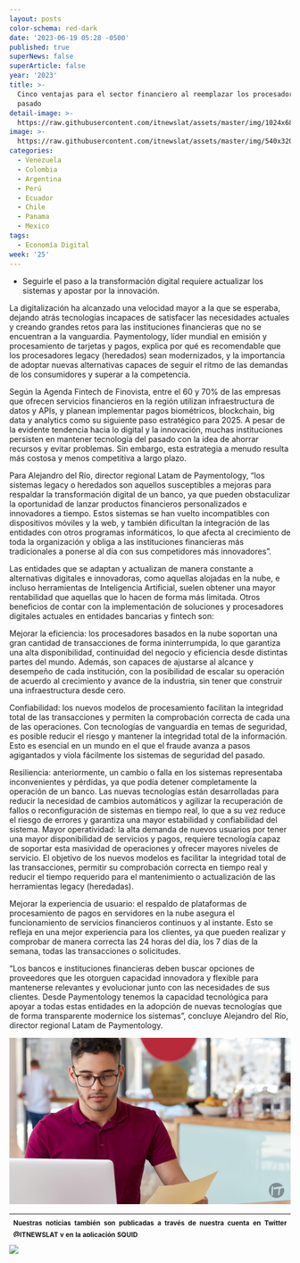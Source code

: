 ```yaml
---
layout: posts
color-schema: red-dark
date: '2023-06-19 05:28 -0500'
published: true
superNews: false
superArticle: false
year: '2023'
title: >-
  Cinco ventajas para el sector financiero al reemplazar los procesadores del
  pasado
detail-image: >-
  https://raw.githubusercontent.com/itnewslat/assets/master/img/1024x680/joven-trabajando-g.jpg
image: >-
  https://raw.githubusercontent.com/itnewslat/assets/master/img/540x320/joven-trabajando-p.jpg
categories:
  - Venezuela
  - Colombia
  - Argentina
  - Perú
  - Ecuador
  - Chile
  - Panama
  - Mexico
tags:
  - Economía Digital
week: '25'
---
```

- Seguirle el paso a la transformación digital requiere actualizar los sistemas y apostar por la innovación.

La digitalización ha alcanzado una velocidad mayor a la que se esperaba, dejando atrás tecnologías incapaces de satisfacer las necesidades actuales y creando grandes retos para las instituciones financieras que no se encuentran a la vanguardia. Paymentology, líder mundial en emisión y procesamiento de tarjetas y pagos, explica por qué es recomendable que los procesadores legacy (heredados) sean modernizados, y la importancia de adoptar nuevas alternativas capaces de seguir el ritmo de las demandas de los consumidores y superar a la competencia.

Según la Agenda Fintech de Finovista, entre el 60 y 70% de las empresas que ofrecen servicios financieros en la región utilizan infraestructura de datos y APIs, y planean implementar pagos biométricos, blockchain, big data y analytics como su siguiente paso estratégico para 2025. A pesar de la evidente tendencia hacia lo digital y la innovación, muchas instituciones persisten en mantener tecnología del pasado con la idea de ahorrar recursos y evitar problemas. Sin embargo, esta estrategia a menudo resulta más costosa y menos competitiva a largo plazo.

Para Alejandro del Río, director regional Latam de Paymentology, “los sistemas legacy o heredados son aquellos susceptibles a mejoras para respaldar la transformación digital de un banco, ya que pueden obstaculizar la oportunidad de lanzar productos financieros personalizados e innovadores a tiempo. Estos sistemas se han vuelto incompatibles con dispositivos móviles y la web, y también dificultan la integración de las entidades con otros programas informáticos, lo que afecta al crecimiento de toda la organización y obliga a las instituciones financieras más tradicionales a ponerse al día con sus competidores más innovadores”.

Las entidades que se adaptan y actualizan de manera constante a alternativas digitales e innovadoras, como aquellas alojadas en la nube, e incluso herramientas de Inteligencia Artificial, suelen obtener una mayor rentabilidad que aquellas que lo hacen de forma más limitada. Otros beneficios de contar con la implementación de soluciones y procesadores digitales actuales en entidades bancarias y fintech son:

Mejorar la eficiencia: los procesadores basados en la nube soportan una gran cantidad de transacciones de forma ininterrumpida, lo que garantiza una alta disponibilidad, continuidad del negocio y eficiencia desde distintas partes del mundo. Además, son capaces de ajustarse al alcance y desempeño de cada institución, con la posibilidad de escalar su operación de acuerdo al crecimiento y avance de la industria, sin tener que construir una infraestructura desde cero.

Confiabilidad: los nuevos modelos de procesamiento facilitan la integridad total de las transacciones y permiten la comprobación correcta de cada una de las operaciones. Con tecnologías de vanguardia en temas de seguridad, es posible reducir el riesgo y mantener la integridad total de la información. Esto es esencial en un mundo en el que el fraude avanza a pasos agigantados y viola fácilmente los sistemas de seguridad del pasado.

Resiliencia: anteriormente, un cambio o falla en los sistemas representaba inconvenientes y pérdidas, ya que podía detener completamente la operación de un banco. Las nuevas tecnologías están desarrolladas para reducir la necesidad de cambios automáticos y agilizar la recuperación de fallos o reconfiguración de sistemas en tiempo real, lo que a su vez reduce el riesgo de errores y garantiza una mayor estabilidad y confiabilidad del sistema.
Mayor operatividad: la alta demanda de nuevos usuarios por tener una mayor disponibilidad de servicios y pagos, requiere tecnología capaz de soportar esta masividad de operaciones y ofrecer mayores niveles de servicio. El objetivo de los nuevos modelos es facilitar la integridad total de las transacciones, permitir su comprobación correcta en tiempo real y reducir el tiempo requerido para el mantenimiento o actualización de las herramientas legacy (heredadas).

Mejorar la experiencia de usuario: el respaldo de plataformas de procesamiento de pagos en servidores en la nube asegura el funcionamiento de servicios financieros continuos y al instante. Esto se refleja en una mejor experiencia para los clientes, ya que pueden realizar y comprobar de manera correcta las 24 horas del día, los 7 días de la semana, todas las transacciones o solicitudes.

“Los bancos e instituciones financieras deben buscar opciones de proveedores que les otorguen capacidad innovadora y flexible para mantenerse relevantes y evolucionar junto con las necesidades de sus clientes. Desde Paymentology tenemos la capacidad tecnológica para apoyar a todas estas entidades en la adopción de nuevas tecnologías que de forma transparente modernice los sistemas”, concluye Alejandro del Río, director regional Latam de Paymentology.

![](https://raw.githubusercontent.com/itnewslat/assets/master/img/540x320/joven-trabajando-p.jpg)

<table style="height: 42px;" width="569">
<tbody>
<tr>
<td style="text-align: justify;"><sub><strong>Nuestras noticias también son publicadas a través de nuestra cuenta en Twitter <a href="https://twitter.com/itnewslat?lang=es">@ITNEWSLAT</a> y en la aplicación <a href="https://squidapp.co/en/">SQUID</a></strong></sub></td>
</tr>
</tbody>
</table>
<img src="https://tracker.metricool.com/c3po.jpg?hash=56f88a41e39ab42c063cc51676587a04"/>